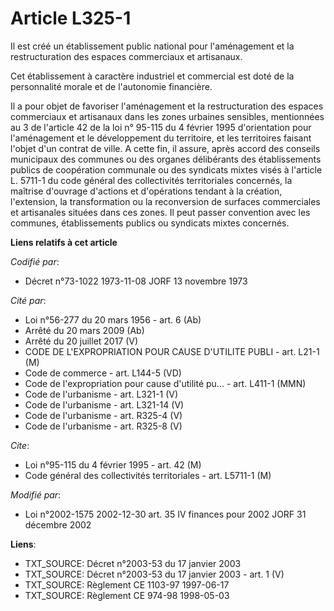 # Article L325-1

Il est créé un établissement public national pour l'aménagement et la restructuration des espaces commerciaux et artisanaux.

Cet établissement à caractère industriel et commercial est doté de la personnalité morale et de l'autonomie financière.

Il a pour objet de favoriser l'aménagement et la restructuration des espaces commerciaux et artisanaux dans les zones
urbaines sensibles, mentionnées au 3 de l'article 42 de la loi n° 95-115 du 4 février 1995 d'orientation pour l'aménagement
et le développement du territoire, et les territoires faisant l'objet d'un contrat de ville. A cette fin, il assure, après
accord des conseils municipaux des communes ou des organes délibérants des établissements publics de coopération communale ou
des syndicats mixtes visés à l'article L. 5711-1 du code général des collectivités territoriales concernés, la maîtrise
d'ouvrage d'actions et d'opérations tendant à la création, l'extension, la transformation ou la reconversion de surfaces
commerciales et artisanales situées dans ces zones. Il peut passer convention avec les communes, établissements publics ou
syndicats mixtes concernés.

**Liens relatifs à cet article**

_Codifié par_:

  - Décret n°73-1022 1973-11-08 JORF 13 novembre 1973

_Cité par_:

  - Loi n°56-277 du 20 mars 1956 - art. 6 (Ab)
  - Arrêté du 20 mars 2009 (Ab)
  - Arrêté du 20 juillet 2017 (V)
  - CODE DE L'EXPROPRIATION POUR CAUSE D'UTILITE PUBLI - art. L21-1 (M)
  - Code de commerce - art. L144-5 (VD)
  - Code de l'expropriation pour cause d'utilité pu... - art. L411-1 (MMN)
  - Code de l'urbanisme - art. L321-1 (V)
  - Code de l'urbanisme - art. L321-14 (V)
  - Code de l'urbanisme - art. R325-4 (V)
  - Code de l'urbanisme - art. R325-8 (V)

_Cite_:

  - Loi n°95-115 du 4 février 1995 - art. 42 (M)
  - Code général des collectivités territoriales - art. L5711-1 (M)

_Modifié par_:

  - Loi n°2002-1575 2002-12-30 art. 35 IV finances pour 2002 JORF 31 décembre 2002

**Liens**:

  - TXT_SOURCE: Décret n°2003-53 du 17 janvier 2003
  - TXT_SOURCE: Décret n°2003-53 du 17 janvier 2003 - art. 1 (V)
  - TXT_SOURCE: Règlement CE 1103-97 1997-06-17
  - TXT_SOURCE: Règlement CE 974-98 1998-05-03
